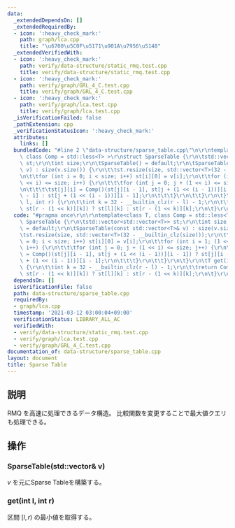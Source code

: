 ```yaml
---
data:
  _extendedDependsOn: []
  _extendedRequiredBy:
  - icon: ':heavy_check_mark:'
    path: graph/lca.cpp
    title: "\u6700\u5C0F\u5171\u901A\u7956\u5148"
  _extendedVerifiedWith:
  - icon: ':heavy_check_mark:'
    path: verify/data-structure/static_rmq.test.cpp
    title: verify/data-structure/static_rmq.test.cpp
  - icon: ':heavy_check_mark:'
    path: verify/graph/GRL_4_C.test.cpp
    title: verify/graph/GRL_4_C.test.cpp
  - icon: ':heavy_check_mark:'
    path: verify/graph/lca.test.cpp
    title: verify/graph/lca.test.cpp
  _isVerificationFailed: false
  _pathExtension: cpp
  _verificationStatusIcon: ':heavy_check_mark:'
  attributes:
    links: []
  bundledCode: "#line 2 \"data-structure/sparse_table.cpp\"\n\r\ntemplate<class T,\
    \ class Comp = std::less<T> >\r\nstruct SparseTable {\r\n\tstd::vector<std::vector<T>>\
    \ st;\r\n\tint size;\r\n\tSparseTable() = default;\r\n\tSparseTable(const std::vector<T>&\
    \ v) : size(v.size()) {\r\n\t\tst.resize(size, std::vector<T>(32 - __builtin_clz(size)));\r\
    \n\t\tfor (int i = 0; i < size; i++) st[i][0] = v[i];\r\n\t\tfor (int i = 1; (1\
    \ << i) <= size; i++) {\r\n\t\t\tfor (int j = 0; j + (1 << i) <= size; j++) {\r\
    \n\t\t\t\tst[j][i] = Comp()(st[j][i - 1], st[j + (1 << (i - 1))][i - 1]) ? st[j][i\
    \ - 1] : st[j + (1 << (i - 1))][i - 1];\r\n\t\t\t}\r\n\t\t}\r\n\t}\r\n\tT get(int\
    \ l, int r) {\r\n\t\tint k = 32 - __builtin_clz(r - l) - 1;\r\n\t\treturn Comp()(st[l][k],\
    \ st[r - (1 << k)][k]) ? st[l][k] : st[r - (1 << k)][k];\r\n\t}\r\n};\n"
  code: "#pragma once\r\n\r\ntemplate<class T, class Comp = std::less<T> >\r\nstruct\
    \ SparseTable {\r\n\tstd::vector<std::vector<T>> st;\r\n\tint size;\r\n\tSparseTable()\
    \ = default;\r\n\tSparseTable(const std::vector<T>& v) : size(v.size()) {\r\n\t\
    \tst.resize(size, std::vector<T>(32 - __builtin_clz(size)));\r\n\t\tfor (int i\
    \ = 0; i < size; i++) st[i][0] = v[i];\r\n\t\tfor (int i = 1; (1 << i) <= size;\
    \ i++) {\r\n\t\t\tfor (int j = 0; j + (1 << i) <= size; j++) {\r\n\t\t\t\tst[j][i]\
    \ = Comp()(st[j][i - 1], st[j + (1 << (i - 1))][i - 1]) ? st[j][i - 1] : st[j\
    \ + (1 << (i - 1))][i - 1];\r\n\t\t\t}\r\n\t\t}\r\n\t}\r\n\tT get(int l, int r)\
    \ {\r\n\t\tint k = 32 - __builtin_clz(r - l) - 1;\r\n\t\treturn Comp()(st[l][k],\
    \ st[r - (1 << k)][k]) ? st[l][k] : st[r - (1 << k)][k];\r\n\t}\r\n};"
  dependsOn: []
  isVerificationFile: false
  path: data-structure/sparse_table.cpp
  requiredBy:
  - graph/lca.cpp
  timestamp: '2021-03-12 03:00:04+09:00'
  verificationStatus: LIBRARY_ALL_AC
  verifiedWith:
  - verify/data-structure/static_rmq.test.cpp
  - verify/graph/lca.test.cpp
  - verify/graph/GRL_4_C.test.cpp
documentation_of: data-structure/sparse_table.cpp
layout: document
title: Sparse Table
---
```


## 説明
RMQ を高速に処理できるデータ構造。
比較関数を変更することで最大値クエリも処理できる。

## 操作
### SparseTable(std::vector<T>& v)
$v$ を元にSparse Tableを構築する。
### get(int l, int r)
区間 $[l,r)$ の最小値を取得する。
